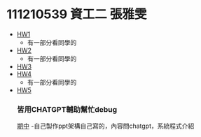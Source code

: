 # 111210539 資工二 張雅雯
- [HW1](https://github.com/yawem0525/_sp/tree/main/HW1)
  - 有一部分看同學的
- [HW2](https://github.com/yawem0525/_sp/tree/main/HW2)
  - 有一部分看同學的
- [HW3](https://github.com/yawem0525/_sp/tree/main/HW3/hw3/00e-c4for)
- [HW4](https://github.com/yawem0525/_sp/tree/main/HW4)
  - 有一部分看同學的
- [HW5](https://github.com/yawem0525/_sp/tree/main/hw5)
  ### 皆用CHATGPT輔助幫忙debug
  [期中]([期中報告](https://github.com/yawem0525/_sp/blob/main/%E6%9C%9F%E4%B8%AD.md))
  -自己製作ppt架構自己寫的，內容問chatgpt，系統程式介紹
